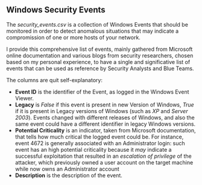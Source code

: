 ## Windows Security Events 

The *security_events.csv* is a collection of Windows Events that should be monitored in order to detect anomalous situations that may indicate a compromission 
of one or more hosts of your network.

I provide this comprehensive list of events, mainly gathered from Microsoft online documentation and various blogs from security researchers, 
chosen based on my personal experience, to have a single and significative list of events that can be used as reference by Security Analysts and
Blue Teams.

The columns are quit self-explanatory:

- **Event ID** is the identifier of the Event, as logged in the Windows Event Viewer.
- **Legacy** is *False* if this event is present in new Version of Windows, *True* if it is present in Legacy versions of Windows (such as *XP* and *Server 2003*).
Events changed with different releases of Windows, and also the same event could have a different identifier in legacy Windows versions.
- **Potential Criticality** is an indicator, taken from Microsoft documentation, that tells how much critical the logged event could be. 
For instance, event 4672 is generally associated with an Administrator login: such event has an high potential criticality because it *may* indicate a successful 
exploitation that resulted in an *escalation of privilege* of the attacker, which previously owned a user account on the target machine while now owns an Administrator account
- **Description** is the description of the event.
